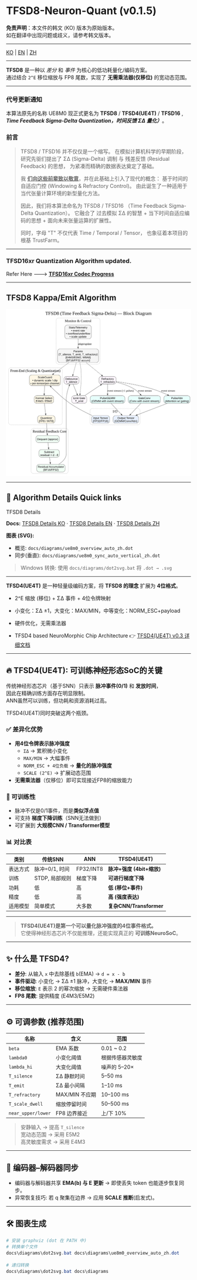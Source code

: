 # TFSD8-Neuron-Quant (v0.1.5)


**免责声明**：本文件的韩文 (KO) 版本为原始版本。  
如在翻译中出现问题或歧义，请参考韩文版本。

---


[KO](README.md) | [EN](README_en.md) | [ZH](README_zh.md)

---

**TFSD8** 是一种以 *差分* 和 *事件* 为核心的低功耗量化/编码方案。  
通过结合 `2^E` 移位缩放与 FP8 尾数，实现了 **无需乘法器(仅移位)** 的宽动态范围。

---

### 代号更新通知

本算法原先的名称 UE8M0
现正式更名为 **TFSD8** / **TFSD4(UE4T)** / **TFSD16**  , ***Time Feedback Sigma-Delta Quantization，时间反馈 ΣΔ 量化）***。

### 前言

> TFSD8 / TFSD16 并不仅仅是一个缩写。
在模拟计算机科学的早期阶段，研究先驱们提出了 ΣΔ (Sigma-Delta) 调制 与 残差反馈 (Residual Feedback) 的思想，
为紧凑而精确的数据表达奠定了基础。
> 
> 我 <ins>**们向这些前辈致以敬意**</ins>，并在此基础上引入了现代的概念：
基于时间的自适应门控 (Windowing & Refractory Control)。
由此诞生了一种适用于当代张量计算环境的新型量化方法。
> 
> 因此，我们将本算法命名为 TFSD8 / TFSD16 （Time Feedback Sigma-Delta Quantization）。
它融合了 过去模拟 ΣΔ 的智慧 + 当下时间自适应编码的思想 + 面向未来张量运算的扩展性。
> 
> 同时，字母 "T" 不仅代表 Time / Temporal / Tensor，
也象征着本项目的根基 TrustFarm。

--- 

### TFSD16xr Quantization Algorithm updated.

Refer Here --->  [**TFSD16xr Codec Progress**](docs/tfsd_quant/README_zh.md)

--- 

## TFSD8 Kappa/Emit Algorithm

![TFSD8_block_diagram](TFSD8_block_diagram.svg)

---

## 🧭 Algorithm Details Quick links

TFSD8 Details

**Docs:** [TFSD8 Details KO](docs/algorithm_full_ko.md) · [TFSD8 Details EN](docs/algorithm_full_en.md) · [TFSD8 Details ZH](docs/algorithm_full_zh.md)

**图表 (SVG):**  
- 概览: `docs/diagrams/ue8m0_overview_auto_zh.dot`  
- 同步(垂直): `docs/diagrams/ue8m0_sync_auto_vertical_zh.dot`  

> Windows 转换: 使用 `docs/diagrams/dot2svg.bat` 将 `.dot → .svg`

---

**TFSD4(UE4T)** 是一种轻量级编码方案，将 **TFSD8 的理念** 扩展为 **4位格式**。  
- 2^E 缩放 (移位) + ΣΔ 事件 + 4位令牌映射  
- 小变化：ΣΔ ±1，大变化：MAX/MIN，中等变化：NORM_ESC+payload  
- 硬件优化，无需乘法器  

- TFSD4 based NeuroMorphic Chip Architecture
👉 [TFSD4(UE4T) v0.3 详细文档](docs/ue4t_format_v.0.3_zh.md)

---

## 🔥 TFSD4(UE4T): 可训练神经形态SoC的关键

传统神经形态芯片（基于SNN）只表示 **脉冲事件(0/1)** 和 **发放时间**，  
因此在精确训练方面存在明显限制。  
ANN虽然可以训练，但功耗和资源消耗过高。

TFSD4(UE4T)同时突破这两个瓶颈。

### ✅ 差异化优势
- **用4位令牌表示脉冲强度**
  - `ΣΔ` → 累积微小变化  
  - `MAX/MIN` → 大幅事件  
  - `NORM_ESC + 4位负载` → **量化的脉冲强度**  
  - `SCALE (2^E)` → 扩展动态范围  
- **无需乘法器**（仅移位）即可实现接近FP8的缩放能力

### 🧠 可训练性
- 脉冲不仅是0/1事件，而是**类似浮点值**  
- 可支持 **梯度下降训练**（SNN无法做到）  
- 可扩展到 **大规模CNN / Transformer模型**

### 📊 对比表
| 类别 | 传统SNN | ANN | **TFSD4(UE4T)** |
|------|---------|-----|----------|
| 表达方式 | 脉冲=0/1, 时间 | FP32/INT8 | **脉冲+强度 (4bit+缩放)** |
| 训练 | STDP, 局部规则 | 梯度下降 | **可进行梯度下降** |
| 功耗 | 低 | 高 | **低 (移位+事件)** |
| 精度 | 低 | 高 | **高 (强度表达)** |
| 适用模型 | 简单模式 | 大多数 | **复杂CNN/Transformer** |

---

> **TFSD4(UE4T)是第一个可以量化脉冲强度的4位事件格式。**  
> 它使得神经形态芯片不仅能推理，还能实现真正的 **可训练NeuroSoC**。

---

## ✨ 什么是 TFSD4?
- **差分**: 从输入 `x` 中去除基线 `b`(EMA) → `d = x - b`  
- **事件驱动**: 小变化 → ΣΔ ±1 脉冲，大变化 → **MAX/MIN** 事件  
- **移位缩放**: `E` 表示 2 的幂次缩放 → 无需硬件乘法器  
- **FP8 尾数**: 提供精度 (E4M3/E5M2)

---

## ⚙️ 可调参数 (推荐范围)
| 名称 | 含义 | 范围 |
|---|---|---|
| `beta` | EMA 系数 | 0.01 ~ 0.2 |
| `lambda0` | 小变化阈值 | 根据传感器灵敏度 |
| `lambda_hi` | 大变化阈值 | 噪声的 5–20× |
| `T_silence` | ΣΔ 静默时间 | 5–50 ms |
| `T_emit` | ΣΔ 最小间隔 | 1–10 ms |
| `T_refractory` | MAX/MIN 不应期 | 10–100 ms |
| `T_scale_dwell` | 缩放停留时间 | 50–500 ms |
| `near_upper/lower` | FP8 边界接近 | 上/下 10% |

> 安静输入 → 提高 `T_silence`  
> 宽动态范围 → 采用 E5M2  
> 高灵敏度需求 → 采用 E4M3

---

## 🔁 编码器–解码器同步
- 编码器与解码器共享 **EMA(b) 与 E 更新** → 即使丢失 token 也能逐步恢复同步。  
- 异常恢复技巧: 若 q 聚集在边界 → 应用 **SCALE 推断**(启发式)。

---

## 🛠️ 图表生成
```powershell
# 安装 graphviz (dot 在 PATH 中)
# 转换单个文件
docs\diagrams\dot2svg.bat docs\diagrams\ue8m0_overview_auto_zh.dot

# 递归转换
docs\diagrams\dot2svg.bat docs\diagrams

